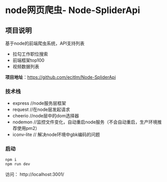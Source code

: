 # node网页爬虫- Node-SpliderApi

## 项目说明 
基于node的前端爬虫系统，API支持列表
- 拉勾工作职位搜索
- 前端框架top100
- 视频数据列表

**项目地址**：https://github.com/ecitlm/Node-SpliderApi

### 技术栈
- express  //node服务层框架 
- request   //在node层发起请求
- cheerio   //node层中的dom选择器
- nodemon   //监控文件变化，自动重启node服务（不会自动重启，生产环境推荐使用pm2）
- iconv-lite // 解决node环境中gbk编码的问题

### 启动
```javascript
npm i 
npm run dev
```
访问： http://localhost:3001/
